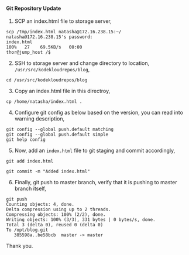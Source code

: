 #### Git Repository Update

1. SCP an index.html file to storage server,

 ```
 scp /tmp/index.html natasha@172.16.238.15:~/
 natasha@172.16.238.15's password:
 index.html                                                                                              100%   27    69.5KB/s   00:00
 thor@jump_host /$
 ```

 2. SSH to storage server and change directory to location, `/usr/src/kodekloudrepos/blog`, 

 ```
 cd /usr/src/kodekloudrepos/blog
 ```

 3. Copy an index.html file in this directroy, 

 ```
 cp /home/natasha/index.html .
 ```

4. Configure git config as below based on the version, you can read into warning description,

```
git config --global push.default matching
git config --global push.default simple
git help config
```

5. Now, add an `index.html` file to git staging and commit accordingly,

```
git add index.html

git commit -m "Added index.html"
```

6. Finally, git push to master branch, verify that it is pushing to master branch itself,

```
git push
Counting objects: 4, done.
Delta compression using up to 2 threads.
Compressing objects: 100% (2/2), done.
Writing objects: 100% (3/3), 331 bytes | 0 bytes/s, done.
Total 3 (delta 0), reused 0 (delta 0)
To /opt/blog.git
   385598a..be58bcb  master -> master
```

Thank you.

